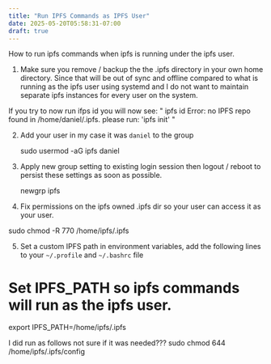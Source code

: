```yaml
---
title: "Run IPFS Commands as IPFS User"
date: 2025-05-20T05:58:31-07:00
draft: true
---
```


How to run ipfs commands when ipfs is running under the ipfs user.

1. Make sure you remove  / backup the the .ipfs directory in your own home directory.  Since that will be out of sync and offline compared to what is running as the ipfs user using systemd and I do not want to maintain separate ipfs instances for every user on the system.

If you try to now run ifps id you will now see:
"
ipfs id
Error: no IPFS repo found in /home/daniel/.ipfs.
please run: 'ipfs init'
"

2. Add your user in my case it was `daniel` to the group

   	sudo usermod -aG ipfs daniel

3. Apply new group setting to existing login session then logout / reboot to persist these settings as soon as possible.

   	newgrp ipfs

4. Fix permissions on the ipfs owned .ipfs dir so your user can access it as your user.

sudo chmod -R 770 /home/ipfs/.ipfs

5. Set a custom IPFS path in environment variables, add the following lines to your `~/.profile` and `~/.bashrc` file

# Set IPFS_PATH so ipfs commands will run as the ipfs user.
export IPFS_PATH=/home/ipfs/.ipfs


I did run as follows not sure if it was needed???
sudo chmod 644 /home/ipfs/.ipfs/config 


